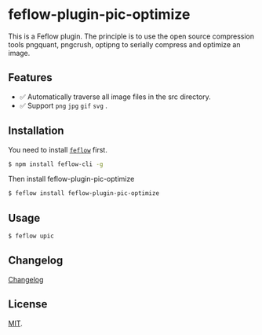 # feflow-plugin-pic-optimize

This is a Feflow plugin. The principle is to use the open source compression tools pngquant, pngcrush, optipng to serially compress and optimize an image.

## Features

- ✅ Automatically traverse all image files in the src directory.
- ✅ Support `png` `jpg` `gif` `svg` .


## Installation

You need to install [`feflow`](https://github.com/feflow/feflow) first.

```sh
$ npm install feflow-cli -g
```

Then install feflow-plugin-pic-optimize

```sh
$ feflow install feflow-plugin-pic-optimize
```
## Usage

```sh
$ feflow upic
```

## Changelog

[Changelog](CHANGELOG.md)

## License

[MIT](https://tldrlegal.com/license/mit-license).
